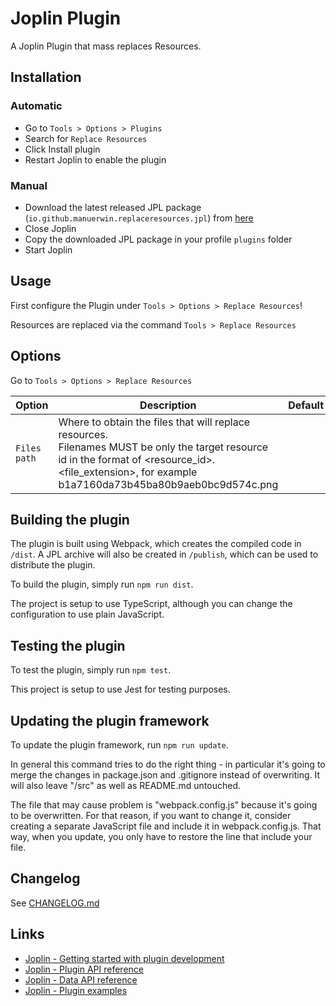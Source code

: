 # Joplin Plugin
A Joplin Plugin that mass replaces Resources.

## Installation

### Automatic

- Go to `Tools > Options > Plugins`
- Search for `Replace Resources`
- Click Install plugin
- Restart Joplin to enable the plugin

### Manual

- Download the latest released JPL package (`io.github.manuerwin.replaceresources.jpl`) from [here](https://github.com/manuerwin/joplin-plugin-replace-resources/releases/latest)
- Close Joplin
- Copy the downloaded JPL package in your profile `plugins` folder
- Start Joplin

## Usage

First configure the Plugin under `Tools > Options > Replace Resources`!

Resources are replaced via the command `Tools > Replace Resources`

## Options

Go to `Tools > Options > Replace Resources`

| Option                       | Description                                                                                                                                                              | Default                 |
| ---------------------------- | ------------------------------------------------------------------------------------------------------------------------------------------------------------------------ | ----------------------- |
| `Files path`                | Where to obtain the files that will replace resources. <br>Filenames MUST be only the target resource id in the format of <resource_id>.<file_extension>, for example b1a7160da73b45ba80b9aeb0bc9d574c.png                                                    |                         |

## Building the plugin

The plugin is built using Webpack, which creates the compiled code in `/dist`.
A JPL archive will also be created in `/publish`, which can be used to distribute the plugin.

To build the plugin, simply run `npm run dist`.

The project is setup to use TypeScript, although you can change the configuration to use plain JavaScript.

## Testing the plugin

To test the plugin, simply run `npm test`.

This project is setup to use Jest for testing purposes.

## Updating the plugin framework

To update the plugin framework, run `npm run update`.

In general this command tries to do the right thing - in particular it's going to merge the changes in package.json and .gitignore instead of overwriting. It will also leave "/src" as well as README.md untouched.

The file that may cause problem is "webpack.config.js" because it's going to be overwritten. For that reason, if you want to change it, consider creating a separate JavaScript file and include it in webpack.config.js. That way, when you update, you only have to restore the line that include your file.

## Changelog

See [CHANGELOG.md](CHANGELOG.md)

## Links

- [Joplin - Getting started with plugin development](https://joplinapp.org/api/get_started/plugins/)
- [Joplin - Plugin API reference](https://joplinapp.org/api/references/plugin_api/classes/joplin.html)
- [Joplin - Data API reference](https://joplinapp.org/api/references/rest_api/)
- [Joplin - Plugin examples](https://github.com/laurent22/joplin/tree/dev/packages/app-cli/tests/support/plugins)
